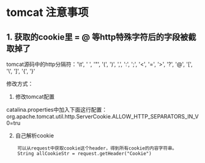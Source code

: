 # tomcat 注意事项

## 1. 获取的cookie里 = @ 等http特殊字符后的字段被截取掉了

tomcat源码中的http分隔符：'\t', ' ', '\"', '(', ')', ',', ':', ';', '<', '=', '>', '?', '@', '[', '\\', ']', '{', '}'

修改方式：

1. 修改tomcat配置

catalina.properties中加入下面这行配置：
    org.apache.tomcat.util.http.ServerCookie.ALLOW_HTTP_SEPARATORS_IN_V0=tru

2. 自己解析cookie

```
    可以从request中获取cookie这个header，得到所有cookie的内容字符串。
    String allCookieStr = request.getHeader("Cookie")
```